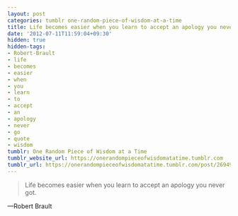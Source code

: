 ```yaml
---
layout: post
categories: tumblr one-random-piece-of-wisdom-at-a-time
title: Life becomes easier when you learn to accept an apology you never got.
date: '2012-07-11T11:59:04+09:30'
hidden: true
hidden-tags:
- Robert-Brault
- life
- becomes
- easier
- when
- you
- learn
- to
- accept
- an
- apology
- never
- go
- quote
- wisdom
tumblr: One Random Piece of Wisdom at a Time
tumblr_website_url: https://onerandompieceofwisdomatatime.tumblr.com
tumblr_url: https://onerandompieceofwisdomatatime.tumblr.com/post/26949364392/life-becomes-easier-when-you-learn-to-accept-an
---
```

> Life becomes easier when you learn to accept an apology you never got.

—Robert Brault&nbsp;
